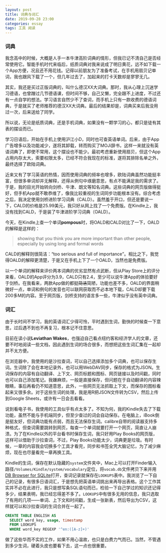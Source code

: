 ```yaml
---
layout: post
title: 词典与词汇
date: 2019-09-28 23:00
categories: essay
tags: 工具 阅读
---
```


### 词典

我念高中的时候，大概是人手一本牛津高阶词典的情形，但我已记不清自己是否经常使用它。智能手机时代来临后，纸质词典对我来说成了明日黄花，远不如下载一个App方便，况且还不用花钱。记得以前朋友为了准备考试，在手机用扇贝记单词，我也跟风下载了一个，但几年过去了，加起来的打卡天数却是寥寥无几。

其实，我还是买过正版词典的，叫什么德汉XX大词典。那时，我从心理上沉迷学习德语，也曾蹭过几节德语课，但时间不够，自己又懒，完全跟不上进度，不过还有一点自学的想法。学习语言自然少不了查词，而手机上只有一款收费的德语词典，于是就买了老师推荐的德汉XX大词典。最后的结果却是，词典买来后我没用过一次，后来送给了同学。

所以说，无论是纸质词典，还是手机词典，如果没有一颗学习的心，都只是徒有其表的摆设而已。

学习日语后，开始在手机上使用沪江小D，同时也可查英语单词。后来，由于App广告增多以及功能减少，遂将其卸载，转而购买了MOJi辞书，这样一来就没有英语词典了，即使不常用，这个摆设也不能少。最初考虑重新使用扇贝，但这个App占用内存太大，索要权限太多，已经不符合我现在的标准，遂将其排除名单之外，最终选择了欧陆词典。

近来又有了学习英语的热情，因而使用词典的频率也增多，欧陆词典虽然功能挺丰富，但很多单词却并无解释，还得从例句中琢磨意思，有点不能满足我的需求了。于是，我的目光开始转向剑桥、牛津、朗文等知名词典。这些词典的网页版做得挺好，但手机App就不敢恭维了，像我比较重视的生词同步功能根本没有。综合考虑之后，我决定使用剑桥进阶学习词典（CALD）。虽然羞于开口，但还是要说一下，CALD的价格是25.99美元，我只好从网上找了一个免费版。在Kindle上，我没有找到CALD，于是装了牛津进阶学习词典（OALD）。

今天，在Kindle上查一个单词**pompous**时，将OALD和CALD对比了一下，OALD的解释是这样的：

> showing that you think you are more important than other people, especially by using long and formal words

CALD的解释则很简洁：<q>too serious and full of importance</q>。相比之下，我觉得OALD的解释更清楚，于是又在手机上下了一个OALD，当然也是免费版。

以一个单词的解释来评价两本词典的优劣显然有点武断，但从Play Store上的评分来看，OALD的App评分为3.9，CALD只有2.4，至少可以说牛津App的体验要好于剑桥。在我看来，两款App做的都挺~~简洁~~简陋，功能也差不多，OALD的界面稍微好一点，单词和例句的发音也可以联网获取而不必本地下载，CALD却要下载200多M的内容。至于网页版，剑桥支持的语言多一些，牛津似乎没有英中词典。


### 词汇

由于长时间不学习，我的英语词汇少得可怜，平时遇到生词，勤快的时候查一下意思，过后遇不到也不再复习，根本记不住意思。

目前在读小说**Leviathan Wakes**，也强迫自己看点纽约客和经济学人的文章，还要不时地阅读一些文档，因此遇到生词的场合很多，而想把这些生词汇集在一起却并不太方便。

在浏览器中，我使用的是沙拉查词，可以自己选择添加多个词典，也可以保存生词。生词除了会在本地记录外，也可以用WebDAV同步，保存的格式为JSON。生词保存的内容有自动翻译、上下文、网页标题和图标、网页链接以及时间戳，同时也可以自己添加笔记。我嫌麻烦，一般是直接保存，但问题在于自动翻译的内容辣眼睛，事后再看仍不知道意思，此外，一些网页无法抓取上下文，而保存的图标看起来又很多余。对于这些生词的处理，我是用R把JSON文件转为CSV，然后上传到Google Sheets，或许有一日会去看看。

说到看电子书，我使用的工具似乎有点太多了。不知为何，我的Kindle失去了下载功能，虽然不能与手机端同步，但至少查过的词会自动保存。在电脑上，iBook倒是挺友好，但词典功能有点弱，而且无法保存生词。calibre自带的阅读器支持多种格式，但查词需要跳转到网页，每查一个单词就要打开一个网页，简直让人崩溃。为了在Kindle以外的平台看书时保存生词，我只好用Play Books的网页版，这样可以借助于沙拉查词，不过，Play Books功能太少，词典更是垃圾。有时候，一章的内容我会切换多个工具才看完，同步和书签全凭大脑记忆，为了减少麻烦，现在也尽量看完一章再换工具。

Kindle的生词，保存在默认隐藏的`system`文件夹中，Mac上可以打开Finder输入路径`/Volumes/Kindle/system/vocabulary`定位，将`vocab.db`文件拷贝下来并用[DB Browser for SQLite](https://github.com/sqlitebrowser/sqlitebrowser)打开，查词记录就保存在`LOOKUPS`表中。我浏览了一下自己的记录，有很多日语词汇，于是想先把英语单词挑出来再导出表格。这个工作其实并不必在此进行，我只是想写条SQL语句而已，检验一下自己学过的知识还记得多少，结果表明，我已经忘得差不多了。`LOOKUPS`中有很多无用的信息，我只选取了有用的几项——单词、上下文和时间戳，生成一张新表，然后导出为CSV，这样就可以和沙拉查词的生词合并在一起了。

```SQL
CREATE TABLE ENGLISH AS
  SELECT word_key, usage, timestamp
  FROM LOOKUPS
  WHERE word_key REGEXP '^en:([A-z]+)'
```

做了这些华而不实的工作，如果不用心温故，也只是白费力气而已。当然，不管遇到多少生词，硬着头皮也要看下去，这一点也很重要。